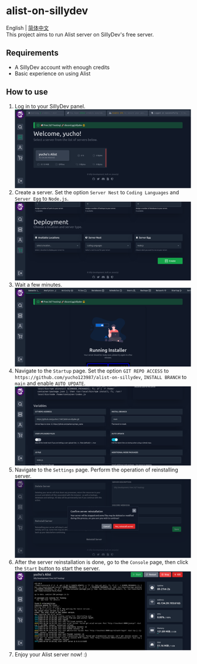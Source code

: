 # alist-on-sillydev
English | [简体中文](https://github.com/yucho123987/alist-on-sillydev/blob/main/README_chs.md)  
This project aims to run Alist server on SillyDev's free server.
## Requirements
- A SillyDev account with enough credits
- Basic experience on using Alist
## How to use
1. Log in to your SillyDev panel.
![SillyDev Dashboard](https://raw.githubusercontent.com/yucho123987/alist-on-sillydev/refs/heads/screenshots/SillyDev%20Dashboard.png)
2. Create a server. Set the option `Server Nest` to `Coding Languages` and `Server Egg` to `Node.js`.
![SillyDev Create Server](https://raw.githubusercontent.com/yucho123987/alist-on-sillydev/refs/heads/screenshots/SillyDev%20Create%20Server.png)
3. Wait a few minutes.
![SillyDev Installing](https://raw.githubusercontent.com/yucho123987/alist-on-sillydev/refs/heads/screenshots/SillyDev%20Installing.png)
4. Navigate to the `Startup` page. Set the option `GIT REPO ACCESS` to `https://github.com/yucho123987/alist-on-sillydev`, `INSTALL BRANCH` to `main` and enable `AUTO UPDATE`.
![SillyDev Startup Settings](https://raw.githubusercontent.com/yucho123987/alist-on-sillydev/refs/heads/screenshots/SillyDev%20Startup%20Settings.png)
5. Navigate to the `Settings` page. Perform the operation of reinstalling server.
![SillyDev Settings](https://raw.githubusercontent.com/yucho123987/alist-on-sillydev/refs/heads/screenshots/SillyDev%20Settings.png)
6. After the server reinstallation is done, go to the `Console` page, then click the `Start` button to start the server.
![SillyDev Console](https://raw.githubusercontent.com/yucho123987/alist-on-sillydev/refs/heads/screenshots/SillyDev%20Console.png)
7. Enjoy your Alist server now! :)